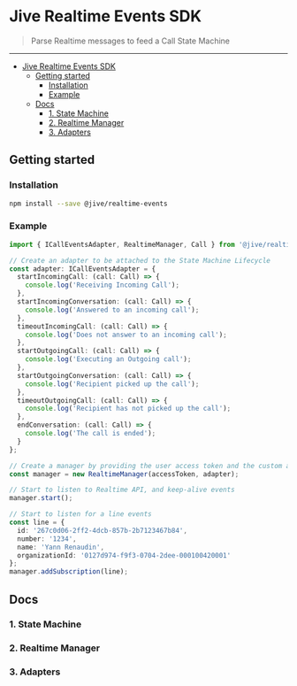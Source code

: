 # Jive Realtime Events SDK

> Parse Realtime messages to feed a Call State Machine

---

- [Jive Realtime Events SDK](#jive-realtime-events-sdk)
  - [Getting started](#getting-started)
    - [Installation](#installation)
    - [Example](#example)
  - [Docs](#docs)
    - [1. State Machine](#1-state-machine)
    - [2. Realtime Manager](#2-realtime-manager)
    - [3. Adapters](#3-adapters)

## Getting started

### Installation

```sh
npm install --save @jive/realtime-events
```

### Example

```typescript
import { ICallEventsAdapter, RealtimeManager, Call } from '@jive/realtime-events';

// Create an adapter to be attached to the State Machine Lifecycle
const adapter: ICallEventsAdapter = {
  startIncomingCall: (call: Call) => {
    console.log('Receiving Incoming Call');
  },
  startIncomingConversation: (call: Call) => {
    console.log('Answered to an incoming call');
  },
  timeoutIncomingCall: (call: Call) => {
    console.log('Does not answer to an incoming call');
  },
  startOutgoingCall: (call: Call) => {
    console.log('Executing an Outgoing call');
  },
  startOutgoingConversation: (call: Call) => {
    console.log('Recipient picked up the call');
  },
  timeoutOutgoingCall: (call: Call) => {
    console.log('Recipient has not picked up the call');
  },
  endConversation: (call: Call) => {
    console.log('The call is ended');
  }
};

// Create a manager by providing the user access token and the custom adapter
const manager = new RealtimeManager(accessToken, adapter);

// Start to listen to Realtime API, and keep-alive events
manager.start();

// Start to listen for a line events
const line = {
  id: '267c0d06-2ff2-4dcb-857b-2b7123467b84',
  number: '1234',
  name: 'Yann Renaudin',
  organizationId: '0127d974-f9f3-0704-2dee-000100420001'
};
manager.addSubscription(line);
```

## Docs

### 1. State Machine

### 2. Realtime Manager

### 3. Adapters
